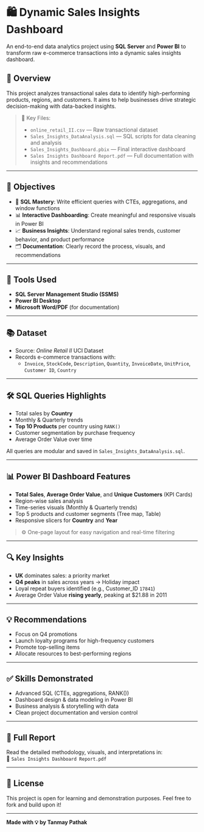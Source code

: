 # 🛍️ Dynamic Sales Insights Dashboard

An end-to-end data analytics project using **SQL Server** and **Power BI** to transform raw e-commerce transactions into a dynamic sales insights dashboard.

## 📌 Overview

This project analyzes transactional sales data to identify high-performing products, regions, and customers. It aims to help businesses drive strategic decision-making with data-backed insights.

> 📁 Key Files:
> - `online_retail_II.csv` — Raw transactional dataset  
> - `Sales_Insights_DataAnalysis.sql` — SQL scripts for data cleaning and analysis  
> - `Sales_Insights_Dashboard.pbix` — Final interactive dashboard  
> - `Sales Insights Dashboard Report.pdf` — Full documentation with insights and recommendations

---

## 🚀 Objectives

- 🧠 **SQL Mastery**: Write efficient queries with CTEs, aggregations, and window functions
- 📊 **Interactive Dashboarding**: Create meaningful and responsive visuals in Power BI
- 📈 **Business Insights**: Understand regional sales trends, customer behavior, and product performance
- 🗂️ **Documentation**: Clearly record the process, visuals, and recommendations

---

## 🧱 Tools Used

- **SQL Server Management Studio (SSMS)**  
- **Power BI Desktop**  
- **Microsoft Word/PDF** (for documentation)

---

## 📚 Dataset

- Source: *Online Retail II* UCI Dataset  
- Records e-commerce transactions with:
  - `Invoice`, `StockCode`, `Description`, `Quantity`, `InvoiceDate`, `UnitPrice`, `Customer ID`, `Country`

---

## 🛠 SQL Queries Highlights

- Total sales by **Country**
- Monthly & Quarterly trends
- **Top 10 Products** per country using `RANK()`
- Customer segmentation by purchase frequency
- Average Order Value over time

All queries are modular and saved in `Sales_Insights_DataAnalysis.sql`.

---

## 📊 Power BI Dashboard Features

- **Total Sales**, **Average Order Value**, and **Unique Customers** (KPI Cards)
- Region-wise sales analysis
- Time-series visuals (Monthly & Quarterly trends)
- Top 5 products and customer segments (Tree map, Table)
- Responsive slicers for **Country** and **Year**

> ⚙️ One-page layout for easy navigation and real-time filtering

---

## 🔍 Key Insights

- **UK** dominates sales: a priority market
- **Q4 peaks** in sales across years → Holiday impact
- Loyal repeat buyers identified (e.g., Customer_ID `17841`)
- Average Order Value **rising yearly**, peaking at $21.88 in 2011

---

## 💡 Recommendations

- Focus on Q4 promotions
- Launch loyalty programs for high-frequency customers
- Promote top-selling items
- Allocate resources to best-performing regions

---

## ✅ Skills Demonstrated

- Advanced SQL (CTEs, aggregations, RANK())
- Dashboard design & data modeling in Power BI
- Business analysis & storytelling with data
- Clean project documentation and version control

---

## 📄 Full Report

Read the detailed methodology, visuals, and interpretations in:  
📁 `Sales Insights Dashboard Report.pdf`

---

## 📜 License

This project is open for learning and demonstration purposes. Feel free to fork and build upon it!

---
**Made with 💡 by Tanmay Pathak**
